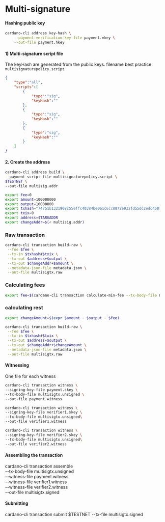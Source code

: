 # Multi-signature



#### Hashing public key
```bash
cardano-cli address key-hash \
    --payment-verification-key-file payment.vkey \
    --out-file payment.hkey 
```

#### 1) Multi-signature script file
The keyHash are generated from the public keys.
filename best practice: `multisignaturepolicy.script`
```json
{
    "type":"all",
    "scripts":[
        {
            "type":"sig",
            "keyHash":""
        },
        {
            "type":"sig",
            "keyHash":""
        },
        {
            "type":"sig",
            "keyHash":""
        }
    ]
}
```

#### 2. Create the address
```bash
cardano-cli address build \
--payment-script-file multisignaturepolicy.script \
$TESTNET \
--out-file multisig.addr
```

```bash
export fee=0
export amount=100000000
export output=10000000
export txhash="74751b1321908c55effc40384be061c6cc8872e932fd55dc2edc450fea7c5612"
export txix=0
export address=$TARGADDR
export changeAddr=$(< multisig.addr)
```

### Raw transaction
```bash
cardano-cli transaction build-raw \
 --fee $fee \
 --tx-in $txhash#$txix \
 --tx-out $address+$output \
 --tx-out $changeAddr+$amount \
 --metadata-json-file metadata.json \
 --out-file multisigtx.raw
```

### Calculating fees
```bash
export fee=$(cardano-cli transaction calculate-min-fee --tx-body-file matx.raw --tx-in-count 1 --tx-out-count 2 --witness-count 3 $TESTNET --protocol-params-file protocol.json | cut -d " " -f1)
```

### calculating rest
```bash
export changeAmount=$(expr $amount - $output - $fee)
```

```bash
cardano-cli transaction build-raw \
 --fee $fee \
 --tx-in $txhash#$txix \
 --tx-out $address+$output \
 --tx-out $changeAddr+$changeAmount \
 --metadata-json-file metadata.json \
 --out-file multisigtx.raw
```

#### Witnessing
One file for each witness

```bash
cardano-cli transaction witness \
--signing-key-file payment.skey \
--tx-body-file multisigtx.unsigned \
--out-file payment.witness
```

```bash
cardano-cli transaction witness \
--signing-key-file verifier1.skey \
--tx-body-file multisigtx.unsigned\
--out-file verifier1.witness
```

```bash
cardano-cli transaction witness \
--signing-key-file verifier2.skey \
--tx-body-file multisigtx.unsigned\
--out-file verifier2.witness
```

#### Assembling the transaction
cardano-cli transaction assemble \
--tx-body-file multisigtx.unsigned \
--witness-file payment.witness \
--witness-file verifier1.witness \
--witness-file verifier2.witness \
--out-file multisigtx.signed

#### Submitting
cardano-cli transaction submit $TESTNET --tx-file multisigtx.signed

